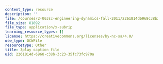 ```yaml
---
content_type: resource
description: ''
file: /courses/2-003sc-engineering-dynamics-fall-2011/2261814d6968c38b3c2335fc73fc970a_cd8lDtAtJbE.srt
file_size: 81892
file_type: application/x-subrip
learning_resource_types: []
license: https://creativecommons.org/licenses/by-nc-sa/4.0/
ocw_type: OCWFile
resourcetype: Other
title: 3play caption file
uid: 2261814d-6968-c38b-3c23-35fc73fc970a
---
```

